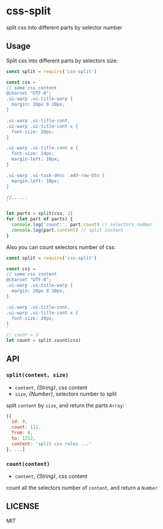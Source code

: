 # css-split

split css into different parts by selector number

## Usage

Split css into different parts by selectors size:

```js
const split = require('css-split')

const css = `
// some css content
@charset "UTF-8";
.ui-warp .ui-title-warp {
  margin: 20px 0 10px;
}

.ui-warp .ui-title-cont,
.ui-warp .ui-title-cont x {
  font-size: 20px;
}

.ui-warp .ui-title-cont a {
  font-size: 14px;
  margin-left: 10px;
}

.ui-warp .ui-task-desc .add-row-btn {
  margin-left: 10px;
}

//......
`

let parts = split(css, 2)
for (let part of parts) {
  console.log('count:', part.count) // selectors number
  console.log(part.content) // split content
}
```

Also you can count selectors number of css:

```js
const split = require('css-split')

const css = `
// some css content
@charset "UTF-8";
.ui-warp .ui-title-warp {
  margin: 20px 0 10px;
}

.ui-warp .ui-title-cont,
.ui-warp .ui-title-cont x {
  font-size: 20px;
}
`
// count = 3
let count = split.count(css)
```

## API

### `split(content, size)`

- `content`, *{String}*, css content
- `size`, *{Number}*, selectors number to split

split `content` by `size`, and return the parts `Array`:

```js
[{
  id: 0,
  count: 111,
  from: 0,
  to: 1212,
  content: 'split css rules ...'
}, ...]
```

### `count(content)`

- `content`, *{String}*, css content

count all the selectors number of `content`, and return a `Number`

## LICENSE

MIT
